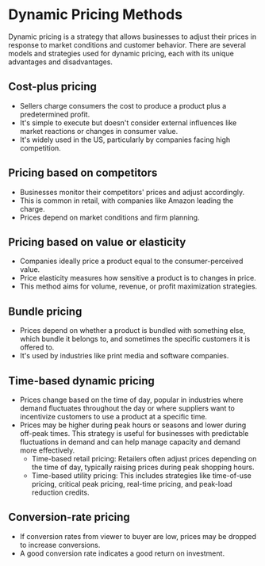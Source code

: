 # Dynamic Pricing Methods

Dynamic pricing is a strategy that allows businesses to adjust their prices in response to market conditions and customer behavior. There are several models and strategies used for dynamic pricing, each with its unique advantages and disadvantages.


## Cost-plus pricing
* Sellers charge consumers the cost to produce a product plus a predetermined profit.
* It's simple to execute but doesn't consider external influences like market reactions or changes in consumer value.
* It's widely used in the US, particularly by companies facing high competition.

## Pricing based on competitors
* Businesses monitor their competitors' prices and adjust accordingly.
* This is common in retail, with companies like Amazon leading the charge.
* Prices depend on market conditions and firm planning.

## Pricing based on value or elasticity
* Companies ideally price a product equal to the consumer-perceived value.
* Price elasticity measures how sensitive a product is to changes in price.
* This method aims for volume, revenue, or profit maximization strategies.

## Bundle pricing
* Prices depend on whether a product is bundled with something else, which bundle it belongs to, and sometimes the specific customers it is offered to.
* It's used by industries like print media and software companies.

## Time-based dynamic pricing
* Prices change based on the time of day, popular in industries where demand fluctuates throughout the day or where suppliers want to incentivize customers to use a product at a specific time.
* Prices may be higher during peak hours or seasons and lower during off-peak times. This strategy is useful for businesses with predictable fluctuations in demand and can help manage capacity and demand more effectively.
  * Time-based retail pricing: Retailers often adjust prices depending on the time of day, typically raising prices during peak shopping hours.
  * Time-based utility pricing: This includes strategies like time-of-use pricing, critical peak pricing, real-time pricing, and peak-load reduction credits.

## Conversion-rate pricing
* If conversion rates from viewer to buyer are low, prices may be dropped to increase conversions.
* A good conversion rate indicates a good return on investment.
